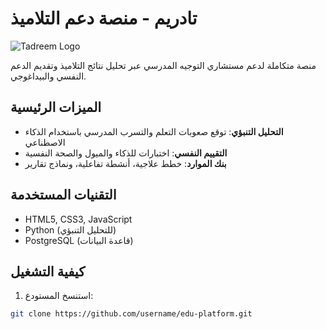 # تادريم - منصة دعم التلاميذ

![Tadreem Logo](assets/images/logo.png)

منصة متكاملة لدعم مستشاري التوجيه المدرسي عبر تحليل نتائج التلاميذ وتقديم الدعم النفسي والبيداغوجي.

## الميزات الرئيسية

- **التحليل التنبؤي**: توقع صعوبات التعلم والتسرب المدرسي باستخدام الذكاء الاصطناعي
- **التقييم النفسي**: اختبارات للذكاء والميول والصحة النفسية
- **بنك الموارد**: خطط علاجية، أنشطة تفاعلية، ونماذج تقارير

## التقنيات المستخدمة

- HTML5, CSS3, JavaScript
- Python (للتحليل التنبؤي)
- PostgreSQL (قاعدة البيانات)

## كيفية التشغيل

1. استنسخ المستودع:
```bash
git clone https://github.com/username/edu-platform.git
